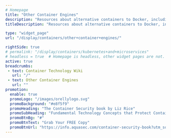 ```yaml
---
# Homepage
title: "Other Container Engines"
description: "Resources about alternative containers to Docker, including CoreOS rkt, Turbo.net, and Intel Clear Containers."
titleDescription: "Resources about alternative containers to Docker, including CoreOS rkt, Turbo.net, and Intel Clear Containers." 

type: "widget_page"
url: "/display/containers/other+container+engines/" 

rightSide: true 
# permalink: "/display/containers/kubernetes+and+microservices"
# headless = true  # Homepage is headless, other widget pages are not.
active: true
breadcrumbs:
 - text: Container Technology Wiki
   url: "/"
 - text: Other Container Engines
   url: ""
promotion:
  enable: true
  promoLogo: "/images/orellylogo.svg"
  promoBackground: "#e8f5f9"
  promoHeading: "The Container Security book by Liz Rice"
  promoSubHeading: "Fundamental Technology Concepts that Protect Containerized Applications"
  promoBtnBg: "#"
  promoBtnText: "Grab Your FREE Copy"
  promoBtnUrl: "https://info.aquasec.com/container-security-book?utm_source=wiki"
---
```


